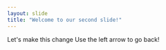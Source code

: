 ```yaml
---
layout: slide
title: "Welcome to our second slide!"
---
```

Let's make this change
Use the left arrow to go back!
